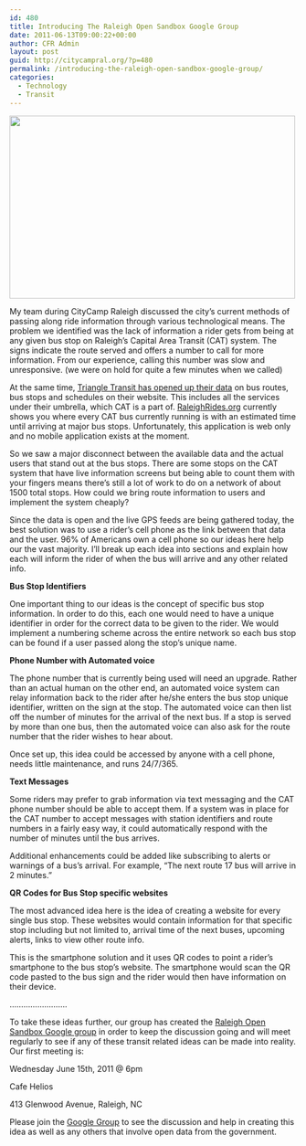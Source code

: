 ```yaml
---
id: 480
title: Introducing The Raleigh Open Sandbox Google Group
date: 2011-06-13T09:00:22+00:00
author: CFR Admin
layout: post
guid: http://citycampral.org/?p=480
permalink: /introducing-the-raleigh-open-sandbox-google-group/
categories:
  - Technology
  - Transit
---
```

[<img src="http://citycampral.org/wp-content/uploads/2011/06/raleighrides1.png" alt="" title="raleighrides1" width="500" height="320" class="aligncenter size-full wp-image-488" />](http://citycampral.org/wp-content/uploads/2011/06/raleighrides1.png)

My team during CityCamp Raleigh discussed the city&#8217;s current methods of passing along ride information through various technological means. The problem we identified was the lack of information a rider gets from being at any given bus stop on Raleigh&#8217;s Capital Area Transit (CAT) system. The signs indicate the route served and offers a number to call for more information. From our experience, calling this number was slow and unresponsive. (we were on hold for quite a few minutes when we called)

At the same time, [Triangle Transit has opened up their data](http://www.gotriangle.org/developers) on bus routes, bus stops and schedules on their website. This includes all the services under their umbrella, which CAT is a part of. [RaleighRides.org](http://www.raleighrides.org/) currently shows you where every CAT bus currently running is with an estimated time until arriving at major bus stops. Unfortunately, this application is web only and no mobile application exists at the moment.

So we saw a major disconnect between the available data and the actual users that stand out at the bus stops. There are some stops on the CAT system that have live information screens but being able to count them with your fingers means there&#8217;s still a lot of work to do on a network of about 1500 total stops. How could we bring route information to users and implement the system cheaply?

Since the data is open and the live GPS feeds are being gathered today, the best solution was to use a rider&#8217;s cell phone as the link between that data and the user. 96% of Americans own a cell phone so our ideas here help our the vast majority. I&#8217;ll break up each idea into sections and explain how each will inform the rider of when the bus will arrive and any other related info.

**Bus Stop Identifiers**

One important thing to our ideas is the concept of specific bus stop information. In order to do this, each one would need to have a unique identifier in order for the correct data to be given to the rider. We would implement a numbering scheme across the entire network so each bus stop can be found if a user passed along the stop&#8217;s unique name.

**Phone Number with Automated voice**

The phone number that is currently being used will need an upgrade. Rather than an actual human on the other end, an automated voice system can relay information back to the rider after he/she enters the bus stop unique identifier, written on the sign at the stop. The automated voice can then list off the number of minutes for the arrival of the next bus. If a stop is served by more than one bus, then the automated voice can also ask for the route number that the rider wishes to hear about.

Once set up, this idea could be accessed by anyone with a cell phone, needs little maintenance, and runs 24/7/365.

**Text Messages**

Some riders may prefer to grab information via text messaging and the CAT phone number should be able to accept them. If a system was in place for the CAT number to accept messages with station identifiers and route numbers in a fairly easy way, it could automatically respond with the number of minutes until the bus arrives.

Additional enhancements could be added like subscribing to alerts or warnings of a bus&#8217;s arrival. For example, &#8220;The next route 17 bus will arrive in 2 minutes.&#8221;

**QR Codes for Bus Stop specific websites**

The most advanced idea here is the idea of creating a website for every single bus stop. These websites would contain information for that specific stop including but not limited to, arrival time of the next buses, upcoming alerts, links to view other route info.

This is the smartphone solution and it uses QR codes to point a rider&#8217;s smartphone to the bus stop&#8217;s website. The smartphone would scan the QR code pasted to the bus sign and the rider would then have information on their device.

&#8230;&#8230;&#8230;&#8230;&#8230;&#8230;&#8230;&#8230;.

To take these ideas further, our group has created the [Raleigh Open Sandbox Google group](https://groups.google.com/forum/#!forum/raleighsandbox) in order to keep the discussion going and will meet regularly to see if any of these transit related ideas can be made into reality. Our first meeting is:

Wednesday June 15th, 2011 @ 6pm

Cafe Helios
  
413 Glenwood Avenue, Raleigh, NC

Please join the [Google Group](https://groups.google.com/forum/#!forum/raleighsandbox) to see the discussion and help in creating this idea as well as any others that involve open data from the government.